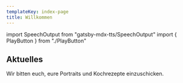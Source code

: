 ```yaml
---
templateKey: index-page
title: Willkommen
---
```

import SpeechOutput from "gatsby-mdx-tts/SpeechOutput"
import { PlayButton } from "./PlayButton"

<SpeechOutput id="index-page" customPlayButton={PlayButton}>

## Aktuelles

Wir bitten euch, eure Portraits und Kochrezepte einzuschicken.

</SpeechOutput>